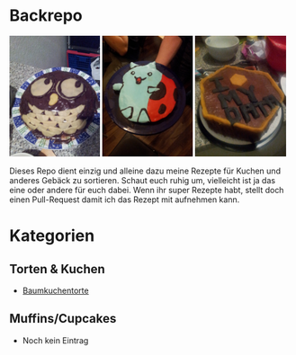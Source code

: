 # Backrepo

<img src="https://raw.githubusercontent.com/JoschkaSchulz/Backrepo/master/bilder/eulentorte_1.jpg" width="32%">
<img src="https://raw.githubusercontent.com/JoschkaSchulz/Backrepo/master/bilder/catbugtorte_1.jpg" width="32%">
<img src="https://raw.githubusercontent.com/JoschkaSchulz/Backrepo/master/bilder/baumkuchentorte_3.jpg" width="32%">

Dieses Repo dient einzig und alleine dazu meine Rezepte für Kuchen und anderes Gebäck zu sortieren. Schaut euch ruhig um, vielleicht ist ja das eine oder andere für euch dabei. Wenn ihr super Rezepte habt, stellt doch einen Pull-Request damit ich das Rezept mit aufnehmen kann.

# Kategorien

## Torten & Kuchen

- [Baumkuchentorte](https://github.com/JoschkaSchulz/Backrepo/blob/master/torten_und_kuchen/baumkuchentorte.md)

## Muffins/Cupcakes

- Noch kein Eintrag
